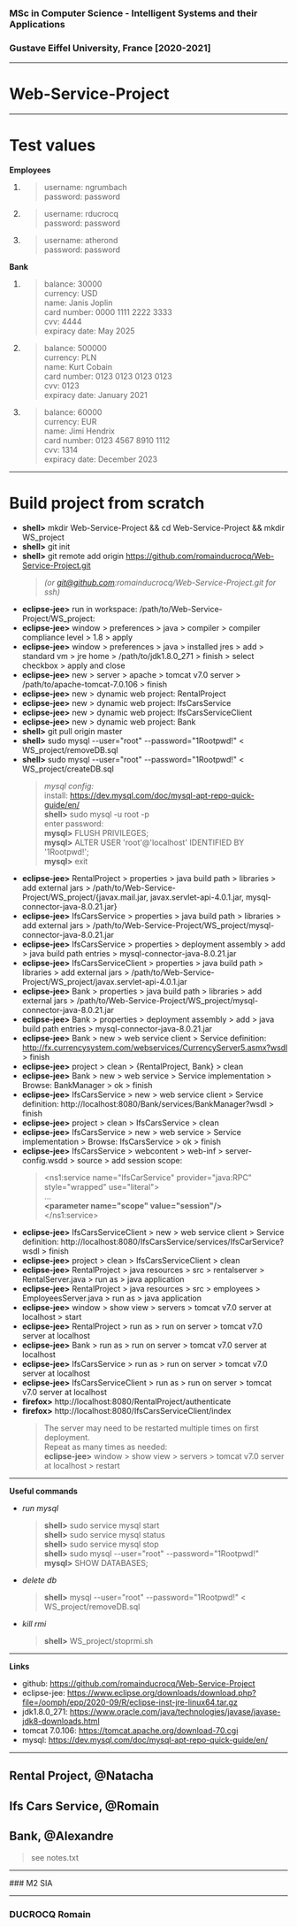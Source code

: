 ### MSc in Computer Science - Intelligent Systems and their Applications
### Gustave Eiffel University, France [2020-2021]

****

# Web-Service-Project

****

# Test values

**Employees**
1. >username: ngrumbach  
    password: password  
2. >username: rducrocq  
    password: password  
3. >username: atherond  
    password: password  

**Bank**
1. >balance: 30000  
    currency: USD  
    name: Janis Joplin  
    card number: 0000 1111 2222 3333  
    cvv: 4444  
    expiracy date: May 2025  
2. >balance: 500000  
    currency: PLN  
    name: Kurt Cobain  
    card number: 0123 0123 0123 0123  
    cvv: 0123  
    expiracy date: January 2021  
3. >balance: 60000  
    currency: EUR  
    name: Jimi Hendrix  
    card number: 0123 4567 8910 1112  
    cvv: 1314  
    expiracy date: December 2023  

****

# Build project from scratch

- **shell>** mkdir Web-Service-Project && cd Web-Service-Project && mkdir WS_project
- **shell>** git init
- **shell>** git remote add origin https://github.com/romainducrocq/Web-Service-Project.git 
    > *(or git@github.com:romainducrocq/Web-Service-Project.git for ssh)*
- **eclipse-jee>** run in workspace: /path/to/Web-Service-Project/WS_project:
- **eclipse-jee>** window > preferences > java > compiler > compiler compliance level > 1.8 > apply
- **eclipse-jee>** window > preferences > java > installed jres > add > standard vm > jre home > /path/to/jdk1.8.0_271 > finish > select checkbox > apply and close
- **eclipse-jee>** new > server > apache > tomcat v7.0 server > /path/to/apache-tomcat-7.0.106 > finish
- **eclipse-jee>** new > dynamic web project: RentalProject
- **eclipse-jee>** new > dynamic web project: IfsCarsService
- **eclipse-jee>** new > dynamic web project: IfsCarsServiceClient
- **eclipse-jee>** new > dynamic web project: Bank
- **shell>** git pull origin master
- **shell>** sudo mysql --user="root" --password="1Rootpwd!" <  WS_project/removeDB.sql
- **shell>** sudo mysql --user="root" --password="1Rootpwd!" <  WS_project/createDB.sql
    > *mysql config:*  
    > install: https://dev.mysql.com/doc/mysql-apt-repo-quick-guide/en/  
    > **shell>** sudo mysql -u root -p  
    > enter password:  
    > **mysql>** FLUSH PRIVILEGES;  
    > **mysql>** ALTER USER 'root'@'localhost' IDENTIFIED BY '1Rootpwd!';  
    > **mysql>** exit  
- **eclipse-jee>** RentalProject > properties > java build path > libraries > add external jars > /path/to/Web-Service-Project/WS_project/{javax.mail.jar, javax.servlet-api-4.0.1.jar, mysql-connector-java-8.0.21.jar}
- **eclipse-jee>** IfsCarsService > properties > java build path > libraries > add external jars > /path/to/Web-Service-Project/WS_project/mysql-connector-java-8.0.21.jar
- **eclipse-jee>** IfsCarsService > properties > deployment assembly > add > java build path entries > mysql-connector-java-8.0.21.jar
- **eclipse-jee>** IfsCarsServiceClient > properties > java build path > libraries > add external jars > /path/to/Web-Service-Project/WS_project/javax.servlet-api-4.0.1.jar
- **eclipse-jee>** Bank > properties > java build path > libraries > add external jars > /path/to/Web-Service-Project/WS_project/mysql-connector-java-8.0.21.jar
- **eclipse-jee>** Bank > properties > deployment assembly > add > java build path entries > mysql-connector-java-8.0.21.jar
- **eclipse-jee>** Bank > new > web service client > Service definition: http://fx.currencysystem.com/webservices/CurrencyServer5.asmx?wsdl > finish
- **eclipse-jee>** project > clean > {RentalProject, Bank} > clean
- **eclipse-jee>** Bank > new > web service > Service implementation > Browse: BankManager > ok > finish
- **eclipse-jee>** IfsCarsService > new > web service client > Service definition: http://localhost:8080/Bank/services/BankManager?wsdl > finish
- **eclipse-jee>** project > clean > IfsCarsService > clean
- **eclipse-jee>** IfsCarsService > new > web service > Service implementation > Browse: IfsCarsService > ok > finish
- **eclipse-jee>** IfsCarsService > webcontent > web-inf > server-config.wsdd > source > add session scope:
    > <ns1:service name="IfsCarService" provider="java:RPC" style="wrapped" use="literal">  
    > ...  
    > **&lt;parameter name="scope" value="session"/&gt;**  
    > </ns1:service>  
- **eclipse-jee>** IfsCarsServiceClient > new > web service client > Service definition: http://localhost:8080/IfsCarsService/services/IfsCarService?wsdl > finish
- **eclipse-jee>** project > clean > IfsCarsServiceClient > clean
- **eclipse-jee>** RentalProject > java resources > src > rentalserver > RentalServer.java > run as > java application
- **eclipse-jee>** RentalProject > java resources > src > employees > EmployeesServer.java > run as > java application
- **eclipse-jee>** window > show view > servers > tomcat v7.0 server at localhost > start
- **eclipse-jee>** RentalProject > run as > run on server > tomcat v7.0 server at localhost
- **eclipse-jee>** Bank > run as > run on server > tomcat v7.0 server at localhost
- **eclipse-jee>** IfsCarsService > run as > run on server > tomcat v7.0 server at localhost
- **eclipse-jee>** IfsCarsServiceClient > run as > run on server > tomcat v7.0 server at localhost
- **firefox>** http://localhost:8080/RentalProject/authenticate
- **firefox>** http://localhost:8080/IfsCarsServiceClient/index
    >The server may need to be restarted multiple times on first deployment.  
    >Repeat as many times as needed:  
    >**eclipse-jee>** window > show view > servers > tomcat v7.0 server at localhost > restart
****

**Useful commands**

- *run mysql*
    > **shell>** sudo service mysql start  
    > **shell>** sudo service mysql status  
    > **shell>** sudo service mysql stop  
    > **shell>** sudo mysql --user="root" --password="1Rootpwd!"  
    > **mysql>** SHOW DATABASES;  
- *delete db*
    > **shell>** mysql --user="root" --password="1Rootpwd!" < WS_project/removeDB.sql
- *kill rmi*
    > **shell>** WS_project/stoprmi.sh

****

**Links**
- github: https://github.com/romainducrocq/Web-Service-Project
- eclipse-jee: https://www.eclipse.org/downloads/download.php?file=/oomph/epp/2020-09/R/eclipse-inst-jre-linux64.tar.gz
- jdk1.8.0_271: https://www.oracle.com/java/technologies/javase/javase-jdk8-downloads.html
- tomcat 7.0.106: https://tomcat.apache.org/download-70.cgi
- mysql: https://dev.mysql.com/doc/mysql-apt-repo-quick-guide/en/

****

## Rental Project, @Natacha

## Ifs Cars Service, @Romain

## Bank, @Alexandre

> see notes.txt
  
****

### M2 SIA

****

### DUCROCQ Romain
